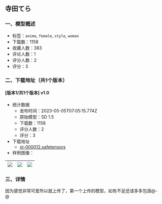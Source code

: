 ## 寺田てら
### 一、模型概述

- 标签：`anime`, `female`, `style`, `woman`
- 下载数：1158
- 收藏人数：383
- 评论人数：1
- 评分人数：2
- 评分：3

### 二、下载地址（共1个版本）

#### [版本1/共1个版本] v1.0

- 统计数据
  - 发布时间：2023-05-05T07:05:15.774Z
  - 原始模型：SD 1.5
  - 下载数：1158
  - 评分人数：2
  - 评分：3
- 下载地址
  - [st-000012.safetensors](https://civitai.com/api/download/models/62839)
- 样例图像：

| <img src="https://image.civitai.com/xG1nkqKTMzGDvpLrqFT7WA/952cfc09-1651-4dfc-8591-5b05ab26dd8a/width=450/691775.jpeg" /> | <img src="https://image.civitai.com/xG1nkqKTMzGDvpLrqFT7WA/871b654a-6c7e-45b1-8704-1fdb2952ac12/width=450/691814.jpeg" /> | <img src="https://image.civitai.com/xG1nkqKTMzGDvpLrqFT7WA/087e5075-04c8-4952-bfdf-bb2e74d88edf/width=450/691831.jpeg" /> |
| ---- | ---- | ---- |


### 三、详情
<p>因为感觉非常可爱所以就上传了，第一个上传的模型，如有不足还请多多包涵@-@</p>